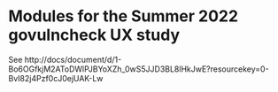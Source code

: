 # Modules for the Summer 2022 govulncheck UX study

See
http://docs/document/d/1-Bo6OGfkjM2AToDWlPJBYoXZh_0wS5JJD3BL8lHkJwE?resourcekey=0-BvI82j4Pzf0cJ0ejUAK-Lw
